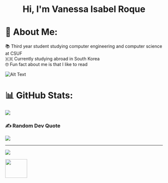 <h1 align="center">Hi, I'm Vanessa Isabel Roque</h1>

# 💫 About Me:
📚 Third year student studying computer engineering and computer science at CSUF<br>🇰🇷 Currently studying abroad in South Korea<br>🤓 Fun fact about me is that I like to read
 
![Alt Text](https://cdn.dribbble.com/users/859807/screenshots/6284055/benny_typing_1.gif)

# 📊 GitHub Stats:
<!-- ![](https://github-readme-stats.vercel.app/api?username=vroque19&theme=buefy&hide_border=false&include_all_commits=false&count_private=false)<br/> -->

![](https://github-readme-stats.vercel.app/api/top-langs/?username=vroque19&theme=buefy&hide_border=false&include_all_commits=false&count_private=false&layout=compact)

### ✍️ Random Dev Quote
![](https://quotes-github-readme.vercel.app/api?type=horizontal&theme=tokyonight)

---
[![](https://visitcount.itsvg.in/api?id=vroque19&icon=3&color=0)](https://visitcount.itsvg.in)


<img src="https://img.stipop.io/images/stickers/row2/c8.gif" width="70" height="60" />
